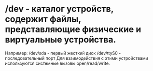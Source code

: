 # /dev - каталог устройств, содержит файлы, представляющие физические и виртуальные устройства. 
Например:
/dev/sda - первый жесткий диск
/dev/ttyS0 - последовательный порт Для взаимодействия с этими устройствами используются системные вызовы open/read/write.